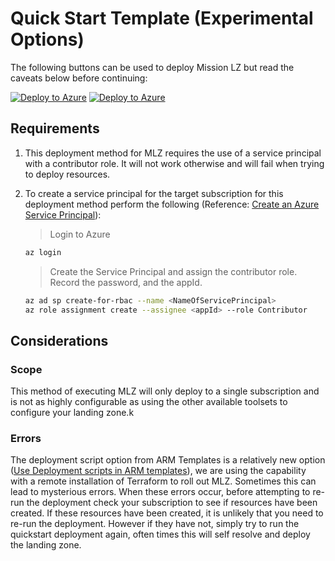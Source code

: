 # Quick Start Template  (Experimental Options)

The following buttons can be used to deploy Mission LZ but read the caveats below before continuing:

[![Deploy to Azure](https://aka.ms/deploytoazurebutton)](https://portal.azure.com/#create/Microsoft.Template/uri/https%3A%2F%2Fraw.githubusercontent.com%2FAzure%2Fmissionlz%2Fmain%2Fsrc%2Fbuild%2Farm_quickstart%2FmainTemplate.json)
[![Deploy to Azure](https://aka.ms/deploytoazuregovbutton)](https://portal.azure.us/#create/Microsoft.Template/uri/https%3A%2F%2Fraw.githubusercontent.com%2FAzure%2Fmissionlz%2Fmain%2Fsrc%2Fbuild%2Farm_quickstart%2FmainTemplate.json)

## Requirements

1. This deployment method for MLZ requires the use of a service principal with a contributor role.  It will not work otherwise and will fail when trying to deploy resources.

2. To create a service principal for the target subscription for this deployment method perform the following  (Reference: [Create an Azure Service Principal](https://docs.microsoft.com/en-us/cli/azure/create-an-azure-service-principal-azure-cli)):

    > Login to Azure

    ```BASH
    az login
    ```

   > Create the Service Principal and assign the contributor role.  Record the password, and the appId.

     ```BASH
     az ad sp create-for-rbac --name <NameOfServicePrincipal>
     az role assignment create --assignee <appId> --role Contributor
     ```

## Considerations

### Scope

This method of executing MLZ will only deploy to a single subscription and is not as highly configurable as using the other available toolsets to configure your landing zone.k

### Errors

The deployment script option from ARM Templates is a relatively new option ([Use Deployment scripts in ARM templates](https://docs.microsoft.com/en-us/azure/azure-resource-manager/templates/deployment-script-template)), we are using the capability with a remote installation of Terraform to roll out MLZ.  Sometimes this can lead to mysterious errors.  When these errors occur, before attempting to re-run the deployment check your subscription to see if resources have been created. If these resources have been created, it is unlikely that you need to re-run the deployment.   However if they have not, simply try to run the quickstart deployment again, often times this will self resolve and deploy the landing zone.
